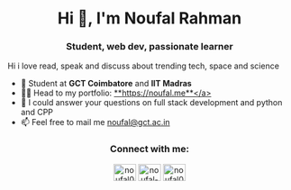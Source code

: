 <h1 align="center">Hi 👋, I'm Noufal Rahman</h1>
<h3 align="center">Student, web dev, passionate learner</h3>

Hi i love read, speak and discuss about trending tech, space and science 

- 🌱 Student at **GCT Coimbatore** and **IIT Madras**
- 👨‍💻 Head to my portfolio: <a href="https://noufal.me" target="_blank">**https://noufal.me**</a>
- 💬 I could answer your questions on full stack development and python and CPP
- 📫 Feel free to mail me [noufal@gct.ac.in](mailto:noufal@gct.ac.in)

<h3 align="center">Connect with me:</h3>
<p align="center">
<a href="https://twitter.com/_iam_noufal" target="blank"><img align="center" src="https://raw.githubusercontent.com/rahuldkjain/github-profile-readme-generator/master/src/images/icons/Social/twitter.svg" alt="noufal0024" height="30" width="40" /></a>
<a href="https://linkedin.com/in/iamnoufal" target="blank"><img align="center" src="https://raw.githubusercontent.com/rahuldkjain/github-profile-readme-generator/master/src/images/icons/Social/linked-in-alt.svg" alt="noufal-rahman" height="30" width="40" /></a>
<a href="https://instagram.com/_iam_noufal" target="blank"><img align="center" src="https://raw.githubusercontent.com/rahuldkjain/github-profile-readme-generator/master/src/images/icons/Social/instagram.svg" alt="noufal0024" height="30" width="40" /></a>
</p>
